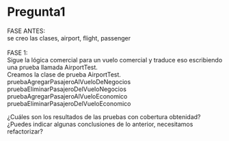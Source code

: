 <h1>Pregunta1</h1>

FASE ANTES:<br>
  se creo las clases, airport, flight, passenger<br>
<br>
FASE 1:<br>
Sigue la lógica comercial para un vuelo comercial y traduce eso escribiendo una prueba llamada 
AirportTest.<br>
Creamos la clase de prueba AirportTest.<br>
  pruebaAgregarPasajeroAlVueloDeNegocios<br>
  pruebaEliminarPasajeroDelVueloNegocios<br>
  pruebaAgregarPasajeroAlVueloEconomico<br>
  pruebaEliminarPasajeroDelVueloEconomico<br>
  
  
¿Cuáles son los resultados de las pruebas con cobertura obtenidad?
¿Puedes indicar algunas conclusiones de lo anterior, necesitamos refactorizar?

